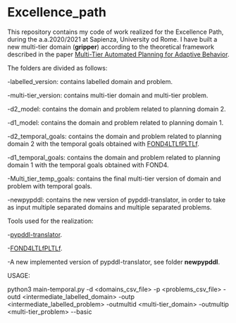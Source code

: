 # Excellence_path
This repository contains my  code of work realized for the Excellence Path, during the a.a.2020/2021 at Sapienza, University od Rome.
I have built a new multi-tier domain (**gripper**) according to the theoretical framework described in the paper [Multi-Tier Automated Planning for Adaptive Behavior](https://arxiv.org/abs/2002.12445).

The folders are divided as follows:

-labelled_version: contains labelled domain and problem.

-multi-tier_version: contains multi-tier domain and multi-tier problem.

-d2_model: contains the domain and problem related to planning domain 2.

-d1_model: contains the domain and problem related to planning domain 1.

-d2_temporal_goals: contains the domain and problem related to planning domain 2 with the temporal goals obtained with [FOND4LTLfPLTLf](https://github.com/whitemech/FOND4LTLf).

-d1_temporal_goals: contains the domain and problem related to planning domain 1 with the temporal goals obtained with FOND4.

-Multi_tier_temp_goals: contains the final multi-tier version of domain and problem with temporal goals.

-newpypddl: contains the new version of pypddl-translator, in order to take as input multiple separated domains and multiple separated problems.


Tools used for the realization:

-[pypddl-translator](https://github.com/ssardina-planning/pypddl-translator).

-[FOND4LTLfPLTLf](https://github.com/whitemech/FOND4LTLf).

-A new implemented version of pypddl-translator, see folder **newpypddl**.



USAGE:

python3 main-temporal.py -d <domains_csv_file> -p <problems_csv_file> -outd <intermediate_labelled_domain> -outp <intermediate_labelled_problem> -outmultid <multi-tier_domain> -outmultip <multi-tier_problem> --basic



